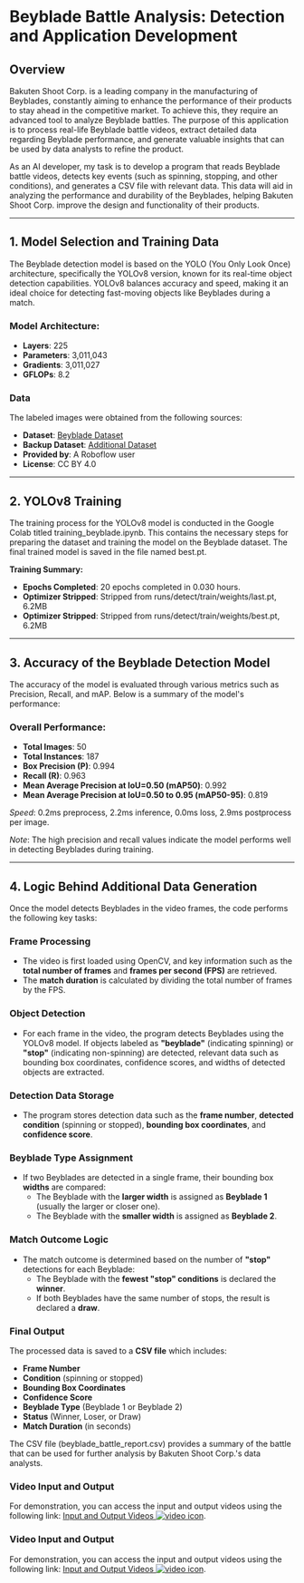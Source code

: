 # Beyblade Battle Analysis: Detection and Application Development

## Overview
Bakuten Shoot Corp. is a leading company in the manufacturing of Beyblades, constantly aiming to enhance the performance of their products to stay ahead in the competitive market. To achieve this, they require an advanced tool to analyze Beyblade battles. The purpose of this application is to process real-life Beyblade battle videos, extract detailed data regarding Beyblade performance, and generate valuable insights that can be used by data analysts to refine the product.

As an AI developer, my task is to develop a program that reads Beyblade battle videos, detects key events (such as spinning, stopping, and other conditions), and generates a CSV file with relevant data. This data will aid in analyzing the performance and durability of the Beyblades, helping Bakuten Shoot Corp. improve the design and functionality of their products.

---

## 1. Model Selection and Training Data
The Beyblade detection model is based on the YOLO (You Only Look Once) architecture, specifically the YOLOv8 version, known for its real-time object detection capabilities. YOLOv8 balances accuracy and speed, making it an ideal choice for detecting fast-moving objects like Beyblades during a match.

### Model Architecture:
- **Layers**: 225
- **Parameters**: 3,011,043
- **Gradients**: 3,011,027
- **GFLOPs**: 8.2

### Data
The labeled images were obtained from the following sources:
- **Dataset**: [Beyblade Dataset](https://universe.roboflow.com/yolov8-kinetixpro-training/beyblade-gpafs)
- **Backup Dataset**: [Additional Dataset](https://drive.google.com/drive/folders/1uA2O0JTvouBUFI5GpY_gn8Rq8SJ6lONW?usp=drive_link)
- **Provided by**: A Roboflow user
- **License**: CC BY 4.0

---

## 2. YOLOv8 Training
The training process for the YOLOv8 model is conducted in the Google Colab titled training_beyblade.ipynb. This contains the necessary steps for preparing the dataset and training the model on the Beyblade dataset. The final trained model is saved in the file named best.pt.

**Training Summary:**
- **Epochs Completed**: 20 epochs completed in 0.030 hours.
- **Optimizer Stripped**: Stripped from runs/detect/train/weights/last.pt, 6.2MB
- **Optimizer Stripped**: Stripped from runs/detect/train/weights/best.pt, 6.2MB

---

## 3. Accuracy of the Beyblade Detection Model
The accuracy of the model is evaluated through various metrics such as Precision, Recall, and mAP. Below is a summary of the model's performance:

### Overall Performance:
- **Total Images**: 50
- **Total Instances**: 187
- **Box Precision (P)**: 0.994
- **Recall (R)**: 0.963
- **Mean Average Precision at IoU=0.50 (mAP50)**: 0.992
- **Mean Average Precision at IoU=0.50 to 0.95 (mAP50-95)**: 0.819

*Speed*: 0.2ms preprocess, 2.2ms inference, 0.0ms loss, 2.9ms postprocess per image.

*Note*: The high precision and recall values indicate the model performs well in detecting Beyblades during training.

---

## 4. Logic Behind Additional Data Generation

Once the model detects Beyblades in the video frames, the code performs the following key tasks:

### Frame Processing
- The video is first loaded using OpenCV, and key information such as the **total number of frames** and **frames per second (FPS)** are retrieved.
- The **match duration** is calculated by dividing the total number of frames by the FPS.

### Object Detection
- For each frame in the video, the program detects Beyblades using the YOLOv8 model. If objects labeled as **"beyblade"** (indicating spinning) or **"stop"** (indicating non-spinning) are detected, relevant data such as bounding box coordinates, confidence scores, and widths of detected objects are extracted.
  
### Detection Data Storage
- The program stores detection data such as the **frame number**, **detected condition** (spinning or stopped), **bounding box coordinates**, and **confidence score**.
  
### Beyblade Type Assignment
- If two Beyblades are detected in a single frame, their bounding box **widths** are compared:
  - The Beyblade with the **larger width** is assigned as **Beyblade 1** (usually the larger or closer one).
  - The Beyblade with the **smaller width** is assigned as **Beyblade 2**.

### Match Outcome Logic
- The match outcome is determined based on the number of **"stop"** detections for each Beyblade:
  - The Beyblade with the **fewest "stop" conditions** is declared the **winner**.
  - If both Beyblades have the same number of stops, the result is declared a **draw**.

### Final Output
The processed data is saved to a **CSV file** which includes:
- **Frame Number**
- **Condition** (spinning or stopped)
- **Bounding Box Coordinates**
- **Confidence Score**
- **Beyblade Type** (Beyblade 1 or Beyblade 2)
- **Status** (Winner, Loser, or Draw)
- **Match Duration** (in seconds)

The CSV file (beyblade_battle_report.csv) provides a summary of the battle that can be used for further analysis by Bakuten Shoot Corp.'s data analysts.

### Video Input and Output
For demonstration, you can access the input and output videos using the following link: [Input and Output Videos ![video icon](https://img.icons8.com/ios-filled/24/000000/video.png)](https://drive.google.com/drive/folders/1JFc2wyTudDbvRg3881mLQKiXAk8TzABj?usp=sharing).  
### Video Input and Output
For demonstration, you can access the input and output videos using the following link: [Input and Output Videos ![video icon](https://img.icons8.com/ios-filled/24/000000/video.png)](https://drive.google.com/drive/folders/1JFc2wyTudDbvRg3881mLQKiXAk8TzABj?usp=sharing).
